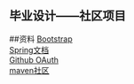 ## 毕业设计——社区项目
##资料 
[Bootstrap](https://v3.bootcss.com/)  
[Spring文档](https://spring.io/guides)  
[Github OAuth](https://developer.github.com/apps/building-oauth-apps/creating-an-oauth-app/)  
[maven社区](https://mvnrepository.com/)  
